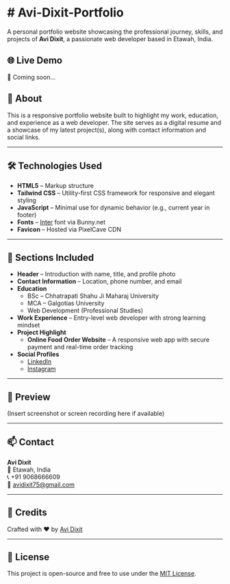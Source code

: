# # Avi-Dixit-Portfolio

A personal portfolio website showcasing the professional journey, skills, and projects of **Avi Dixit**, a passionate web developer based in Etawah, India.

## 🌐 Live Demo

🚀 Coming soon...

## 📌 About

This is a responsive portfolio website built to highlight my work, education, and experience as a web developer. The site serves as a digital resume and a showcase of my latest project(s), along with contact information and social links.

---

## 🛠️ Technologies Used

- **HTML5** – Markup structure
- **Tailwind CSS** – Utility-first CSS framework for responsive and elegant styling
- **JavaScript** – Minimal use for dynamic behavior (e.g., current year in footer)
- **Fonts** – [Inter](https://fonts.bunny.net) font via Bunny.net
- **Favicon** – Hosted via PixelCave CDN

---

## 📂 Sections Included

- **Header** – Introduction with name, title, and profile photo
- **Contact Information** – Location, phone number, and email
- **Education**  
  - BSc – Chhatrapati Shahu Ji Maharaj University  
  - MCA – Galgotias University  
  - Web Development (Professional Studies)
- **Work Experience** – Entry-level web developer with strong learning mindset
- **Project Highlight**
  - **Online Food Order Website** – A responsive web app with secure payment and real-time order tracking
- **Social Profiles**
  - [LinkedIn](https://www.linkedin.com/in/avi-dixit-4301b32b6)
  - [Instagram](https://www.instagram.com/avi_dixit1/)

---

## 📸 Preview

(Insert screenshot or screen recording here if available)

---

## 📫 Contact

**Avi Dixit**  
📍 Etawah, India  
📞 +91 9068666609  
📧 [avidixit75@gmail.com](mailto:avidixit75@gmail.com)

---

## 🔗 Credits

Crafted with ❤️ by [Avi Dixit](https://www.linkedin.com/in/avi-dixit-4301b32b6)

---

## 📄 License

This project is open-source and free to use under the [MIT License](LICENSE).
